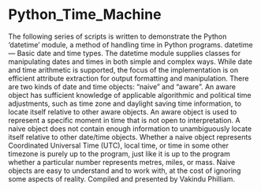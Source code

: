 # Python_Time_Machine
The following series of scripts is written to demonstrate the Python ‘datetime’ module, a method of handling time in Python programs.  datetime — Basic date and time types. The datetime module supplies classes for manipulating dates and times in both simple and complex ways. While date and time arithmetic is supported, the focus of the implementation is on efficient attribute extraction for output formatting and manipulation. There are two kinds of date and time objects: “naive” and “aware”. An aware object has sufficient knowledge of applicable algorithmic and political time adjustments, such as time zone and daylight saving time information, to locate itself relative to other aware objects. An aware object is used to represent a specific moment in time that is not open to interpretation. A naive object does not contain enough information to unambiguously locate itself relative to other date/time objects. Whether a naive object represents Coordinated Universal Time (UTC), local time, or time in some other timezone is purely up to the program, just like it is up to the program whether a particular number represents metres, miles, or mass. Naive objects are easy to understand and to work with, at the cost of ignoring some aspects of reality. Compiled and presented by Vakindu Philliam.
